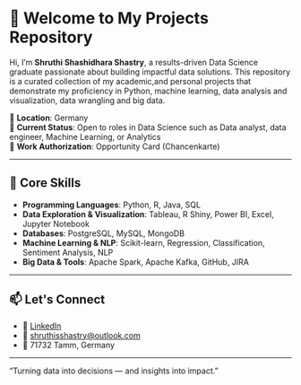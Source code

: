 # 👋 Welcome to My Projects Repository

Hi, I’m **Shruthi Shashidhara Shastry**, a results-driven Data Science graduate passionate about building impactful data solutions. This repository is a curated collection of my academic,and personal projects that demonstrate my proficiency in Python, machine learning, data analysis and visualization, data wrangling and big data.

📍 **Location**: Germany  
💼 **Current Status**: Open to roles in Data Science such as Data analyst, data engineer, Machine Learning, or Analytics  
🛂 **Work Authorization**: Opportunity Card (Chancenkarte)

---

## 🧠 Core Skills

- **Programming Languages**: Python, R, Java, SQL
- **Data Exploration & Visualization**: Tableau, R Shiny, Power BI, Excel, Jupyter Notebook
- **Databases**: PostgreSQL, MySQL, MongoDB
- **Machine Learning & NLP**: Scikit-learn, Regression, Classification, Sentiment Analysis, NLP
- **Big Data & Tools**: Apache Spark, Apache Kafka, GitHub, JIRA

---

## 📫 Let's Connect

- 💼 [LinkedIn](https://www.linkedin.com/in/shruthi-shashidhara-shastry-172892214/)
- 📧 shruthisshastry@outlook.com
- 📍 71732 Tamm, Germany

---

“Turning data into decisions — and insights into impact.”

